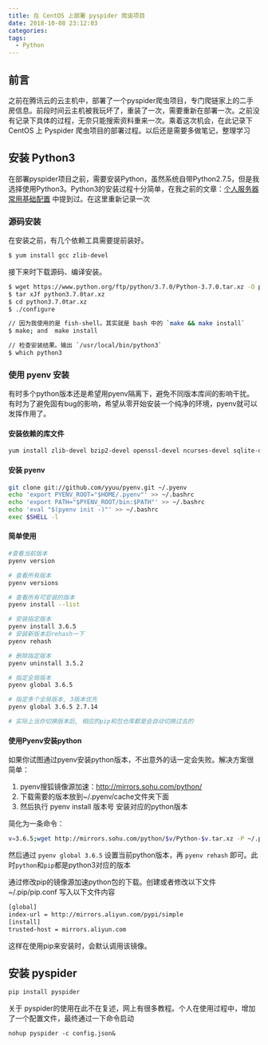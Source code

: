 ```yaml
---
title: 在 CentOS 上部署 pyspider 爬虫项目
date: 2018-10-08 23:12:03
categories:
tags: 
  - Python
---
```


## 前言

之前在腾讯云的云主机中，部署了一个pyspider爬虫项目，专门爬链家上的二手房信息。前段时间云主机被我玩坏了，重装了一次，需要重新在部署一次。之前没有记录下具体的过程，无奈只能搜索资料重来一次。乘着这次机会，在此记录下 CentOS 上 Pyspider 爬虫项目的部署过程。以后还是需要多做笔记，整理学习

<!--more-->


## 安装 Python3

在部署pyspider项目之前，需要安装Python，虽然系统自带Python2.7.5，但是我选择使用Python3。Python3的安装过程十分简单，在我之前的文章：[个人服务器常用基础配置](https://zhanglun.github.io/2018/03/09/%E4%B8%AA%E4%BA%BA%E6%9C%8D%E5%8A%A1%E5%99%A8%E5%B8%B8%E7%94%A8%E5%9F%BA%E7%A1%80%E9%85%8D%E7%BD%AE/) 中提到过。在这里重新记录一次


### 源码安装

在安装之前，有几个依赖工具需要提前装好。

```bash
$ yum install gcc zlib-devel
```

接下来时下载源码、编译安装。

```bash
$ wget https://www.python.org/ftp/python/3.7.0/Python-3.7.0.tar.xz -O python3.7.0.tar.xz
$ tar xJf python3.7.0tar.xz
$ cd python3.7.0tar.xz
$ ./configure

// 因为我使用的是 fish-shell。其实就是 bash 中的 `make && make install`
$ make; and  make install

// 检查安装结果。输出 `/usr/local/bin/python3`
$ which python3
```

### 使用 pyenv 安装

有时多个python版本还是希望用pyenv隔离下，避免不同版本库间的影响干扰。有时为了避免固有bug的影响，希望从零开始安装一个纯净的环境，pyenv就可以发挥作用了。

#### 安装依赖的库文件

```bash
yum install zlib-devel bzip2-devel openssl-devel ncurses-devel sqlite-devel readline-devel tk-devel gdbm-devel db4-devel libpcap-devel xz-devel
```

#### 安装 pyenv

```bash
git clone git://github.com/yyuu/pyenv.git ~/.pyenv
echo 'export PYENV_ROOT="$HOME/.pyenv"' >> ~/.bashrc
echo 'export PATH="$PYENV_ROOT/bin:$PATH"' >> ~/.bashrc
echo 'eval "$(pyenv init -)"' >> ~/.bashrc
exec $SHELL -l
```

#### 简单使用

```bash
#查看当前版本
pyenv version

# 查看所有版本
pyenv versions

# 查看所有可安装的版本
pyenv install --list

# 安装指定版本
pyenv install 3.6.5
# 安装新版本后rehash一下
pyenv rehash

# 删除指定版本
pyenv uninstall 3.5.2

# 指定全局版本
pyenv global 3.6.5

# 指定多个全局版本, 3版本优先
pyenv global 3.6.5 2.7.14

# 实际上当你切换版本后, 相应的pip和包仓库都是会自动切换过去的
```

#### 使用Pyenv安装python

如果你试图通过pyenv安装python版本，不出意外的话一定会失败。解决方案很简单：

1. pyenv搜狐镜像源加速：http://mirrors.sohu.com/python/
2. 下载需要的版本放到~/.pyenv/cache文件夹下面
3. 然后执行 pyenv install 版本号 安装对应的python版本

简化为一条命令：

```bash
v=3.6.5;wget http://mirrors.sohu.com/python/$v/Python-$v.tar.xz -P ~/.pyenv/cache/;pyenv install $v  
```

然后通过 `pyenv global 3.6.5` 设置当前python版本，再 `pyenv rehash` 即可。此时`python`和`pip`都是python3对应的版本

通过修改pip的镜像源加速python包的下载。创建或者修改以下文件 ~/.pip/pip.conf 写入以下文件内容

```bash
[global]
index-url = http://mirrors.aliyun.com/pypi/simple
[install]
trusted-host = mirrors.aliyun.com
```

这样在使用pip来安装时，会默认调用该镜像。

## 安装 pyspider

```bash
pip install pyspider
```

关于 pyspider的使用在此不在复述，网上有很多教程。个人在使用过程中，增加了一个配置文件，最终通过一下命令启动

```
nohup pyspider -c config.json&
```

